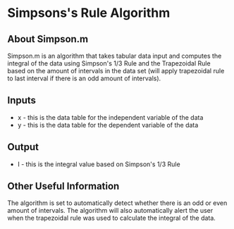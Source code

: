 # Simpsons's Rule Algorithm
## About Simpson.m 
Simpson.m is an algorithm that takes tabular data input and computes the integral of the data using Simpson's 1/3 Rule and the Trapezoidal Rule based on the amount of intervals in the data set (will apply trapezoidal rule to last interval if there is an odd amount of intervals).
## Inputs
* x - this is the data table for the independent variable of the data
* y - this is the data table for the dependent variable of the data
## Output
* I - this is the integral value based on Simpson's 1/3 Rule
## Other Useful Information
The algorithm is set to automatically detect whether there is an odd or even amount of intervals. The algorithm will also automatically alert the user when the trapezoidal rule was used to calculate the integral of the data.
